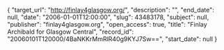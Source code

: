 {
  "target_url": "http://finlay4glasgow.org/", 
  "description": "", 
  "end_date": null, 
  "date": "2006-01-01T12:00:00", 
  "slug": 43483178, 
  "subject": null, 
  "publisher": "finlay4glasgow.org", 
  "open_access": true, 
  "title": "Finlay Archibald for Glasgow Central", 
  "record_id": "20060101T120000/4BaNKKrMmRlR40g9KYJ7Sw==", 
  "start_date": null
}

